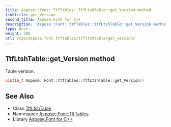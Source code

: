 ```yaml
---
title: Aspose::Font::TtfTables::TtfLtshTable::get_Version method
linktitle: get_Version
second_title: Aspose.Font for C++
description: 'Aspose::Font::TtfTables::TtfLtshTable::get_Version method. Table version in C++.'
type: docs
weight: 200
url: /cpp/aspose.font.ttftables/ttfltshtable/get_version/
---
```

## TtfLtshTable::get_Version method


Table version.

```cpp
uint16_t Aspose::Font::TtfTables::TtfLtshTable::get_Version()
```

## See Also

* Class [TtfLtshTable](../)
* Namespace [Aspose::Font::TtfTables](../../)
* Library [Aspose.Font for C++](../../../)
